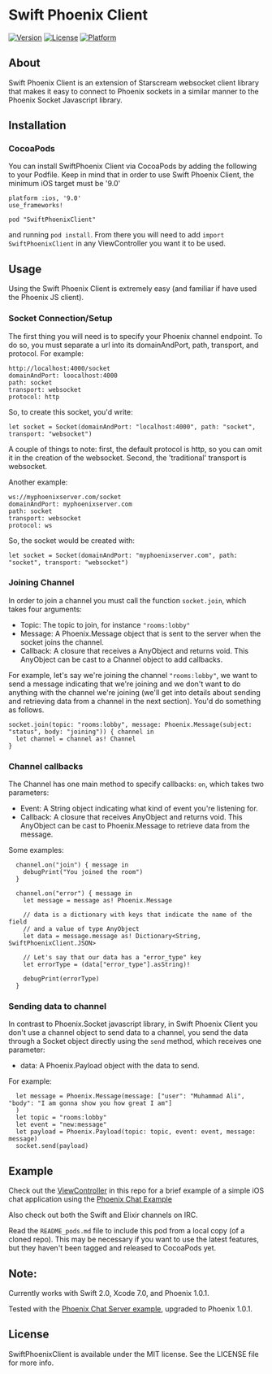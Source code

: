 # Swift Phoenix Client

[![Version](https://img.shields.io/cocoapods/v/SwiftPhoenixClient.svg?style=flat)](http://cocoapods.org/pods/SwiftPhoenixClient)
[![License](https://img.shields.io/cocoapods/l/SwiftPhoenixClient.svg?style=flat)](http://cocoapods.org/pods/SwiftPhoenixClient)
[![Platform](https://img.shields.io/cocoapods/p/SwiftPhoenixClient.svg?style=flat)](http://cocoapods.org/pods/SwiftPhoenixClient)

## About
Swift Phoenix Client is an extension of Starscream websocket client library
that makes it easy to connect to Phoenix sockets in a similar manner to the
Phoenix Socket Javascript library.

## Installation

### CocoaPods

You can install SwiftPhoenix Client via CocoaPods by adding the following to your
Podfile. Keep in mind that in order to use Swift Phoenix Client, the minimum iOS
target must be '9.0'

```
platform :ios, '9.0'
use_frameworks!

pod "SwiftPhoenixClient"
```

and running `pod install`. From there you will need to add `import SwiftPhoenixClient` in any ViewController you want it to be used.

## Usage

Using the Swift Phoenix Client is extremely easy (and familiar if have used the Phoenix JS client).

### Socket Connection/Setup

The first thing you will need is to specify your Phoenix channel endpoint.
To do so, you must separate a url into its domainAndPort, path, transport, and
protocol. For example:

```
http://localhost:4000/socket
domainAndPort: loocalhost:4000
path: socket
transport: websocket
protocol: http

```
So, to create this socket, you'd write:

```
let socket = Socket(domainAndPort: "localhost:4000", path: "socket", transport: "websocket")
```

A couple of things to note: first, the default protocol is http, so you can omit
it in the creation of the websocket. Second, the 'traditional' transport is websocket.

Another example:

```
ws://myphoenixserver.com/socket
domainAndPort: myphoenixserver.com
path: socket
transport: websocket
protocol: ws
```

So, the socket would be created with:

```
let socket = Socket(domainAndPort: "myphoenixserver.com", path: "socket", transport: "websocket")
```

### Joining Channel

In order to join a channel you must call the function `socket.join`, which takes
four arguments:

* Topic: The topic to join, for instance `"rooms:lobby"`
* Message: A Phoenix.Message object that is sent to the server when the socket joins the channel.
* Callback: A closure that receives a AnyObject and returns void. This AnyObject can be cast to
a Channel object to add callbacks.

For example, let's say we're joining the channel `"rooms:lobby"`, we want to
send a message indicating that we're joining and we don't want to do anything
with the channel we're joining (we'll get into details about sending and
retrieving data from a channel in the next section). You'd do something as follows.


```
socket.join(topic: "rooms:lobby", message: Phoenix.Message(subject: "status", body: "joining")) { channel in
  let channel = channel as! Channel
}
```

### Channel callbacks

The Channel has one main method to specify callbacks: `on`, which takes two parameters:

* Event: A String object indicating what kind of event you're listening for.
* Callback: A closure that receives AnyObject and returns void. This AnyObject can be
cast to Phoenix.Message to retrieve data from the message.

Some examples:

```
  channel.on("join") { message in
    debugPrint("You joined the room")
  }
```

```
  channel.on("error") { message in
    let message = message as! Phoenix.Message

    // data is a dictionary with keys that indicate the name of the field
    // and a value of type AnyObject
    let data = message.message as! Dictionary<String, SwiftPhoenixClient.JSON>

    // Let's say that our data has a "error_type" key
    let errorType = (data["error_type"].asString)!

    debugPrint(errorType)
  }
```

### Sending data to channel

In contrast to Phoenix.Socket javascript library, in Swift Phoenix Client you
don't use a channel object to send data to a channel, you send the data through
a Socket object directly using the `send` method, which receives one
parameter:

* data: A Phoenix.Payload object with the data to send.

For example:

```
  let message = Phoenix.Message(message: ["user": "Muhammad Ali", "body": "I am gonna show you how great I am"]
  )
  let topic = "rooms:lobby"
  let event = "new:message"
  let payload = Phoenix.Payload(topic: topic, event: event, message: message)
  socket.send(payload)

```

## Example

Check out the [ViewController](https://github.com/davidstump/SwiftPhoenixClient/blob/master/Example/SwiftPhoenixClient/ViewController.swift) in this repo for a brief example of a simple iOS chat application using the [Phoenix Chat Example](https://github.com/chrismccord/phoenix_chat_example)

Also check out both the Swift and Elixir channels on IRC.

Read the `README_pods.md` file to include this pod from a local copy (of a cloned repo). This may be necessary if you want to use the latest features, but they haven't been tagged and released to CocoaPods yet.

## Note:

Currently works with Swift 2.0, Xcode 7.0, and Phoenix 1.0.1.

Tested with the [Phoenix Chat Server example](https://github.com/chrismccord/phoenix_chat_example), upgraded to Phoenix 1.0.1.

## License

SwiftPhoenixClient is available under the MIT license. See the LICENSE file for more info.
